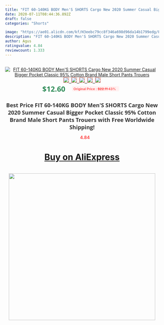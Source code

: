```yaml
---
title: "FIT 60-140KG BODY Men'S SHORTS Cargo New 2020 Summer Casual Bigger Pocket Classic 95% Cotton Brand Male Short Pants Trouers"
date: 2020-07-11T08:44:36.892Z
draft: false
categories: "Shorts"

image: "https://ae01.alicdn.com/kf/H3eebc79cc8f346a698d96da14b1799edg/FIT-60-140KG-BODY-Men-S-SHORTS-Cargo-New-2020-Summer-Casual-Bigger-Pocket-Classic-95.jpg"
description: "FIT 60-140KG BODY Men'S SHORTS Cargo New 2020 Summer Casual Bigger Pocket Classic 95% Cotton Brand Male Short Pants Trouers"
author: Agus
ratingvalue: 4.84
reviewcount: 1.333
---
```

<br>
<div style="text-align: center;">
<a href="https://s.click.aliexpress.com/e/_AM5BAz" target="_blank" rel="nofollow noopener noreferrer"><img alt="FIT 60-140KG BODY Men'S SHORTS Cargo New 2020 Summer Casual Bigger Pocket Classic 95% Cotton Brand Male Short Pants Trouers" class="magnifier-image" src="https://ae01.alicdn.com/kf/H3eebc79cc8f346a698d96da14b1799edg/FIT-60-140KG-BODY-Men-S-SHORTS-Cargo-New-2020-Summer-Casual-Bigger-Pocket-Classic-95.jpg_640x640.jpg">
<br>
<img style="border:1px solid salmon" src="https://ae01.alicdn.com/kf/H3eebc79cc8f346a698d96da14b1799edg/FIT-60-140KG-BODY-Men-S-SHORTS-Cargo-New-2020-Summer-Casual-Bigger-Pocket-Classic-95.jpg_120x120.jpg">&nbsp;&nbsp;<img style="border:1px solid salmon" src="https://ae01.alicdn.com/kf/Hb332112f8ec741ffaf69a1eff64ee2dec/FIT-60-140KG-BODY-Men-S-SHORTS-Cargo-New-2020-Summer-Casual-Bigger-Pocket-Classic-95.jpg_120x120.jpg">&nbsp;&nbsp;<img style="border:1px solid salmon" src="https://ae01.alicdn.com/kf/H89a83d5e076b47e8a0e376dd1802f04ay/FIT-60-140KG-BODY-Men-S-SHORTS-Cargo-New-2020-Summer-Casual-Bigger-Pocket-Classic-95.jpg_120x120.jpg">&nbsp;&nbsp;<img style="border:1px solid salmon" src="https://ae01.alicdn.com/kf/H0b8b715b586940d1898f84489c9a2a59m/FIT-60-140KG-BODY-Men-S-SHORTS-Cargo-New-2020-Summer-Casual-Bigger-Pocket-Classic-95.jpg_120x120.jpg">&nbsp;&nbsp;<img style="border:1px solid salmon" src="https://ae01.alicdn.com/kf/H33de516c4ab343adb8595c333c20e09cQ/FIT-60-140KG-BODY-Men-S-SHORTS-Cargo-New-2020-Summer-Casual-Bigger-Pocket-Classic-95.jpg_120x120.jpg"></a></div><br0>
<div style="text-align: center;"><span style="background-color: white; border: 0px; box-sizing: border-box; color: seagreen; display: inline-block; font-family: &quot;open sans&quot; , &quot;arial&quot; , &quot;helvetica&quot; , sans-serif , &quot;heiti&quot;; font-size: 24px; font-stretch: inherit; font-weight: 700; line-height: inherit; margin: 0px 10px 0px 0px; padding: 0px; vertical-align: middle;">$12.60 </span>
<span style="background: rgb(255 , 241 , 241); border-radius: 3px; border: 0px; box-sizing: border-box; color: #ff4747; display: inline-block; font-family: inherit; font-size: 12px; font-stretch: inherit; font-style: inherit; font-variant: inherit; font-weight: 600; line-height: inherit; margin: 0px; padding: 2px 5px; transform: scale(0.9); vertical-align: middle;">Original Price : <b style="text-decoration: line-through;">$22.11 </b> 43%&nbsp;&nbsp;</span></div>
<h1 style="color: #333333; display: inline-block; font-family: &quot;open sans&quot; , &quot;arial&quot; , &quot;helvetica&quot; , sans-serif , &quot;heiti&quot;; font-size: 18px; font-stretch: inherit; font-weight: 700; text-align: center;">Best Price FIT 60-140KG BODY Men'S SHORTS Cargo New 2020 Summer Casual Bigger Pocket Classic 95% Cotton Brand Male Short Pants Trouers with Free Worldwide Shipping!</h1>
<div style="color: #ff4747; text-align: center;">
<img src="https://4.bp.blogspot.com/-M0ZcTcb-5uY/XleCXlxnR4I/AAAAAAAAAEc/OrjgMkXV1oMQFaCRZj5HQwOCBcu3w1FegCPcBGAYYCw/s1600/star.png" style="height: 15px;">&nbsp;<b>4.84</b></div>
<div class="button_cont" align="center"><a class="buynow_a" href="https://s.click.aliexpress.com/e/_AM5BAz" target="_blank" rel="nofollow noopener noreferrer"><H1>Buy on AliExpress</H1></a></div><br>
<div class="separator" style="clear: both; text-align: center;">
<img src="https://lh3.googleusercontent.com/-pTy5HemUv9M/XlePHvY0dAI/AAAAAAAAAE4/0nX5iRUoIWY8eMW9Dpxeirr157OZliDIgCLcBGAsYHQ/s1600/badge.gif" width="480">
</div>

